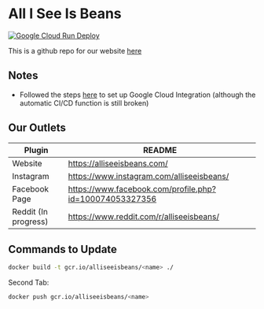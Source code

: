 # All I See Is Beans

[![Google Cloud Run Deploy](https://github.com/MooseInTheSack/comic-strip/actions/workflows/gcr-deploy.yml/badge.svg?branch=master)](https://github.com/MooseInTheSack/comic-strip/actions/workflows/gcr-deploy.yml)

This is a github repo for our website [here](https://alliseeisbeans.com/)

## Notes
- Followed the steps [here](https://medium.com/swlh/deploying-a-react-app-to-google-cloud-run-with-github-actions-ae24ac6cb85a#d93d) to set up Google Cloud Integration (although the automatic CI/CD function is still broken)

## Our Outlets

| Plugin | README |
| ------ | ------ |
| Website | https://alliseeisbeans.com/ |
| Instagram | https://www.instagram.com/alliseeisbeans/ |
| Facebook Page | https://www.facebook.com/profile.php?id=100074053327356 |
| Reddit (In progress) | https://www.reddit.com/r/alliseeisbeans/ |

## Commands to Update

```sh
docker build -t gcr.io/alliseeisbeans/<name> ./
```

Second Tab:

```sh
docker push gcr.io/alliseeisbeans/<name>
```


